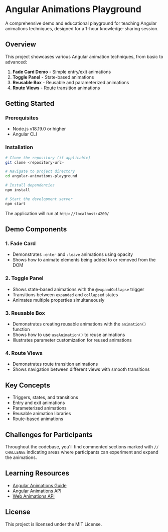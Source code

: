 # Angular Animations Playground

A comprehensive demo and educational playground for teaching Angular animations techniques, designed for a 1-hour knowledge-sharing session.

## Overview

This project showcases various Angular animation techniques, from basic to advanced:

1. **Fade Card Demo** - Simple entry/exit animations
2. **Toggle Panel** - State-based animations
3. **Reusable Box** - Reusable and parameterized animations
4. **Route Views** - Route transition animations

## Getting Started

### Prerequisites

- Node.js v18.19.0 or higher
- Angular CLI

### Installation

```bash
# Clone the repository (if applicable)
git clone <repository-url>

# Navigate to project directory
cd angular-animations-playground

# Install dependencies
npm install

# Start the development server
npm start
```

The application will run at `http://localhost:4200/`

## Demo Components

### 1. Fade Card

- Demonstrates `:enter` and `:leave` animations using opacity
- Shows how to animate elements being added to or removed from the DOM

### 2. Toggle Panel

- Shows state-based animations with the `@expandCollapse` trigger
- Transitions between `expanded` and `collapsed` states
- Animates multiple properties simultaneously

### 3. Reusable Box

- Demonstrates creating reusable animations with the `animation()` function
- Shows how to use `useAnimation()` to reuse animations
- Illustrates parameter customization for reused animations

### 4. Route Views

- Demonstrates route transition animations
- Shows navigation between different views with smooth transitions

## Key Concepts

- Triggers, states, and transitions
- Entry and exit animations
- Parameterized animations
- Reusable animation libraries
- Route-based animations

## Challenges for Participants

Throughout the codebase, you'll find commented sections marked with `// CHALLENGE` indicating areas where participants can experiment and expand the animations.

## Learning Resources

- [Angular Animations Guide](https://angular.io/guide/animations)
- [Angular Animations API](https://angular.io/api/animations)
- [Web Animations API](https://developer.mozilla.org/en-US/docs/Web/API/Web_Animations_API)

## License

This project is licensed under the MIT License.
